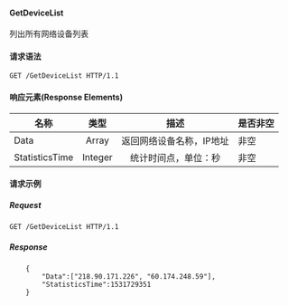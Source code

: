 #### GetDeviceList

列出所有网络设备列表
#### 请求语法

```
GET /GetDeviceList HTTP/1.1
```

#### 响应元素(Response Elements)
|名称|类型|描述|是否非空|
| ------------- |:-------------: |:-------------:| ------------- |
|Data|Array|返回网络设备名称，IP地址         |非空|
|StatisticsTime|Integer|统计时间点，单位：秒 |非空|

#### 请求示例

##### Request
```
GET /GetDeviceList HTTP/1.1
```

##### Response

```
	{
        "Data":["218.90.171.226", "60.174.248.59"],
        "StatisticsTime":1531729351
	}
```
